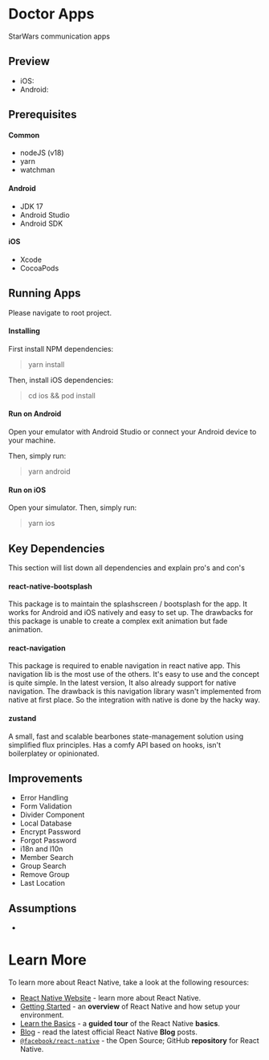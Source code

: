# Doctor Apps
StarWars communication apps

## Preview
- iOS: 
- Android: 

## Prerequisites
#### Common
- nodeJS (v18)
- yarn
- watchman

#### Android
- JDK 17
- Android Studio
- Android SDK

#### iOS
- Xcode
- CocoaPods

## Running Apps
Please navigate to root project.

#### Installing

First install NPM dependencies:

> yarn install

Then, install iOS dependencies:
> cd ios && pod install

#### Run on Android
Open your emulator with Android Studio or connect your Android device to your machine.

Then, simply run:
> yarn android

#### Run on iOS
Open your simulator. Then, simply run:
> yarn ios

## Key Dependencies
This section will list down all dependencies and explain pro's and con's

#### react-native-bootsplash
This package is to maintain the splashscreen / bootsplash for the app. It works for Android and iOS natively and easy to set up.
The drawbacks for this package is unable to create a complex exit animation but fade animation.

#### react-navigation
This package is required to enable navigation in react native app. This navigation lib is the most use of the others.
It's easy to use and the concept is quite simple. In the latest version, It also already support for native navigation.
The drawback is this navigation library wasn't implemented from native at first place. So the integration with native is done by the hacky way.

#### zustand
A small, fast and scalable bearbones state-management solution using simplified flux principles. Has a comfy API based on hooks, isn't boilerplatey or opinionated.

## Improvements
- Error Handling
- Form Validation
- Divider Component
- Local Database
- Encrypt Password
- Forgot Password
- i18n and l10n
- Member Search
- Group Search
- Remove Group
- Last Location

## Assumptions
- 

# Learn More

To learn more about React Native, take a look at the following resources:

- [React Native Website](https://reactnative.dev) - learn more about React Native.
- [Getting Started](https://reactnative.dev/docs/environment-setup) - an **overview** of React Native and how setup your environment.
- [Learn the Basics](https://reactnative.dev/docs/getting-started) - a **guided tour** of the React Native **basics**.
- [Blog](https://reactnative.dev/blog) - read the latest official React Native **Blog** posts.
- [`@facebook/react-native`](https://github.com/facebook/react-native) - the Open Source; GitHub **repository** for React Native.
